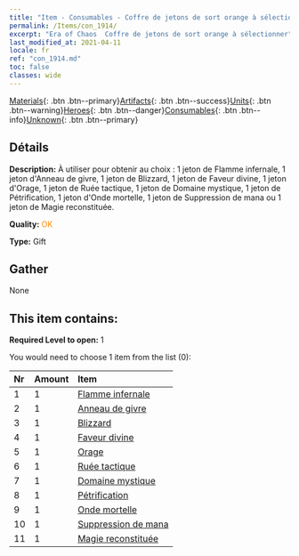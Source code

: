 ```yaml
---
title: "Item - Consumables - Coffre de jetons de sort orange à sélectionner"
permalink: /Items/con_1914/
excerpt: "Era of Chaos  Coffre de jetons de sort orange à sélectionner"
last_modified_at: 2021-04-11
locale: fr
ref: "con_1914.md"
toc: false
classes: wide
---
```

 [Materials](/fr/Items/){: .btn .btn--primary}[Artifacts](/fr/Items/Artifacts/){: .btn .btn--success}[Units](/fr/Items/Units/){: .btn .btn--warning}[Heroes](/fr/Items/Heroes/){: .btn .btn--danger}[Consumables](/fr/Items/Consumables/){: .btn .btn--info}[Unknown](/fr/Items/Unknown/){: .btn .btn--primary}

## Détails
 **Description:** À utiliser pour obtenir au choix : 1 jeton de Flamme infernale, 1 jeton d'Anneau de givre, 1 jeton de Blizzard, 1 jeton de Faveur divine, 1 jeton d'Orage, 1 jeton de Ruée tactique, 1 jeton de Domaine mystique, 1 jeton de Pétrification, 1 jeton d'Onde mortelle, 1 jeton de Suppression de mana ou 1 jeton de Magie reconstituée.

 **Quality:** <span style="color: #FF8C00">OK</span>

 **Type:** Gift

## Gather

  None

## This item contains:

 **Required Level to open:** 1

 You would need to choose 1 item from the list (0):

  | Nr | Amount |     Item    |
  |:---|:-------|:------------|
  | 1 | 1 | [Flamme infernale](/fr/Items/her_406/) | 
  | 2 | 1 | [Anneau de givre](/fr/Items/her_421/) | 
  | 3 | 1 | [Blizzard](/fr/Items/her_423/) | 
  | 4 | 1 | [Faveur divine](/fr/Items/her_432/) | 
  | 5 | 1 | [Orage](/fr/Items/her_445/) | 
  | 6 | 1 | [Ruée tactique](/fr/Items/her_450/) | 
  | 7 | 1 | [Domaine mystique](/fr/Items/her_470/) | 
  | 8 | 1 | [Pétrification](/fr/Items/her_471/) | 
  | 9 | 1 | [Onde mortelle](/fr/Items/her_456/) | 
  | 10 | 1 | [Suppression de mana](/fr/Items/her_480/) | 
  | 11 | 1 | [Magie reconstituée](/fr/Items/her_482/) | 
